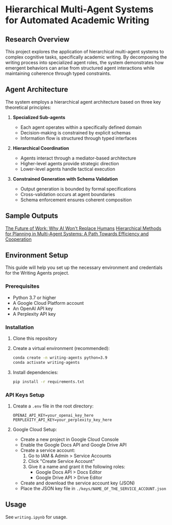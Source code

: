 # Hierarchical Multi-Agent Systems for Automated Academic Writing

## Research Overview

This project explores the application of hierarchical multi-agent systems to complex cognitive tasks, specifically academic writing. By decomposing the writing process into specialized agent roles, the system demonstrates how emergent behaviors can arise from structured agent interactions while maintaining coherence through typed constraints.

## Agent Architecture
The system employs a hierarchical agent architecture based on three key theoretical principles:

1. **Specialized Sub-agents**
   - Each agent operates within a specifically defined domain
   - Decision-making is constrained by explicit schemas
   - Information flow is structured through typed interfaces

2. **Hierarchical Coordination**
   - Agents interact through a mediator-based architecture
   - Higher-level agents provide strategic direction
   - Lower-level agents handle tactical execution

3. **Constrained Generation with Schema Validation**
   - Output generation is bounded by formal specifications
   - Cross-validation occurs at agent boundaries
   - Schema enforcement ensures coherent composition

## Sample Outputs
[The Future of Work: Why AI Won't Replace Humans](https://docs.google.com/document/d/1X_EPkniGo9QhxwZe_7DCVN0HtTCo-1jt-DxF6CbbNTc/edit)
[Hierarchical Methods for Planning in Multi-Agent Systems: A Path Towards Efficiency and Cooperation](https://docs.google.com/document/d/1GU8IJFdHJlo1hvKS2BnW6IdbQhq03M3Ozct62fr4m38/edit?tab=t.0)


## Environment Setup

This guide will help you set up the necessary environment and credentials for the Writing Agents project.

### Prerequisites

- Python 3.7 or higher
- A Google Cloud Platform account
- An OpenAI API key
- A Perplexity API key

### Installation

1. Clone this repository
2. Create a virtual environment (recommended):
   ```bash
   conda create -n writing-agents python=3.9
   conda activate writing-agents
   ```

3. Install dependencies:
   ```bash
   pip install -r requirements.txt
   ```

### API Keys Setup

1. Create a `.env` file in the root directory:
   ```
   OPENAI_API_KEY=your_openai_key_here
   PERPLEXITY_API_KEY=your_perplexity_key_here
   ```

2. Google Cloud Setup:
   - Create a new project in Google Cloud Console
   - Enable the Google Docs API and Google Drive API
   - Create a service account:
     1. Go to IAM & Admin > Service Accounts
     2. Click "Create Service Account"
     3. Give it a name and grant it the following roles:
        - Google Docs API > Docs Editor
        - Google Drive API > Drive Editor
   - Create and download the service account key (JSON)
   - Place the JSON key file in `./keys/NAME_OF_THE_SERVICE_ACCOUNT.json`

## Usage

See `writing.ipynb` for usage.
